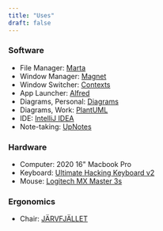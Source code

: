 ```yaml
---
title: "Uses"
draft: false
---
```


### Software
- File Manager: [Marta](https://marta.sh)
- Window Manager: [Magnet](https://magnet.crowdcafe.com/)
- Window Switcher: [Contexts](https://contexts.co)
- App Launcher: [Alfred](https://www.alfredapp.com)
- Diagrams, Personal: [Diagrams](https://diagrams.app)
- Diagrams, Work: [PlantUML](https://plantuml.com)
- IDE: [IntelliJ IDEA](https://www.jetbrains.com/idea)
- Note-taking: [UpNotes](https://getupnote.com)

### Hardware

- Computer: 2020 16" Macbook Pro
- Keyboard: [Ultimate Hacking Keyboard v2](https://ultimatehackingkeyboard.com)
- Mouse: [Logitech MX Master 3s](https://www.logitech.com/en-gb/products/mice/mx-master-3s.910-006559.html)

### Ergonomics
- Chair: [JÄRVFJÄLLET](https://www.ikea.com/de/de/p/jaervfjaellet-drehstuhl-gunnared-dunkelgrau-30363594)
